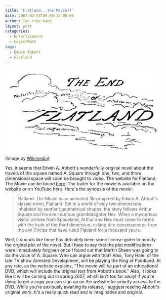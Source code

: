 ```yaml
---
title: 'Flatland...The Movie?!'
date: 2007-02-03T09:50:32-05:00
author: Ian Luke Kane
layout: post
categories:
  - Entertainment
  - Logic/Math
tags:
  - Edwin Abbott
  - Flatland
---
```


![(Image by Wikimedia)](/assets/flatland.png)  
(Image by [Wikimedia](http://upload.wikimedia.org/wikipedia/commons/thumb/a/a9/Flatland_%28first_edition%29_page_100.png/640px-Flatland_%28first_edition%29_page_100.png))

Yes, it seems that Edwin A. Abbott's wonderfully original novel about
the travels of the square named A. Square through one, two, and three
dimensional space will soon be brought to video. The website for
Flatland: The Movie can be found
[here](http://www.flatlandthemovie.com/). The trailer for the movie is
available on the website or on YouTube
[here](http://www.youtube.com/watch?v=3RQoQd-Bzp0). Here's the synopsis
of the movie:

> Flatland: The Movie is an animated film inspired by Edwin A. Abbott's
> classic novel, Flatland. Set in a world of only two dimensions
> inhabited by sentient geometrical shapes, the story follows Arthur
> Square and his ever-curious granddaughter Hex. When a mysterious
> visitor arrives from Spaceland, Arthur and Hex must come to terms with
> the truth of the third dimension, risking dire consequences from the
> evil Circles that have ruled Flatland for a thousand years.

Well, it sounds like there has definitely been some license given to
modify the orginal plot of the novel. But I have to say that the plot
modifications were immediately forgiven once I found out that Martin
Sheen was going to do the voice of A. Square. Who can argue with that?
Also, Tony Hale, of the late TV show Arrested Development, will be
playing the King of Pointland. At any rate, as the website explains,
"The movie will be part of an educational DVD, which will include the
original text from Abbott's book." Also, it looks like it will be coming
out in spring 2007, which isn't too far away! If you're dying to get a
copy you can sign up on the website for priority access to the DVD.
While you're anxiously awaiting its release, I suggest reading Abbott's
original work. It's a really quick read and is imaginative and original.